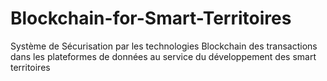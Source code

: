 # Blockchain-for-Smart-Territoires
Système de Sécurisation par les technologies Blockchain des transactions dans les plateformes de données au service du développement des smart territoires
